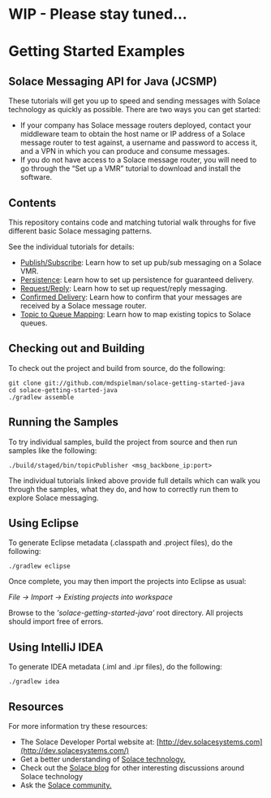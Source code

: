 # WIP - Please stay tuned...

# Getting Started Examples
## Solace Messaging API for Java (JCSMP)

These tutorials will get you up to speed and sending messages with Solace technology as quickly as possible. There are two ways you can get started:

- If your company has Solace message routers deployed, contact your middleware team to obtain the host name or IP address of a Solace message router to test against, a username and password to access it, and a VPN in which you can produce and consume messages.
- If you do not have access to a Solace message router, you will need to go through the  “Set up a VMR” tutorial to download and install the software.

## Contents

This repository contains code and matching tutorial walk throughs for five different basic Solace messaging patterns.

See the individual tutorials for details:

- [Publish/Subscribe](docs/pubsub.md): Learn how to set up pub/sub messaging on a Solace VMR.
- [Persistence](docs/persistence.md): Learn how to set up persistence for guaranteed delivery.
- [Request/Reply](docs/requestreply.md): Learn how to set up request/reply messaging.
- [Confirmed Delivery](docs/confirmeddelivery.md): Learn how to confirm that your messages are received by a Solace message router.
- [Topic to Queue Mapping](docs/topicmapping.md): Learn how to map existing topics to Solace queues.

## Checking out and Building

To check out the project and build from source, do the following:

    git clone git://github.com/mdspielman/solace-getting-started-java
    cd solace-getting-started-java
    ./gradlew assemble

## Running the Samples

To try individual samples, build the project from source and then run samples like the following:

    ./build/staged/bin/topicPublisher <msg_backbone_ip:port>

The individual tutorials linked above provide full details which can walk you through the samples, what they do, and how to correctly run them to explore Solace messaging.

## Using Eclipse

To generate Eclipse metadata (.classpath and .project files), do the following:

    ./gradlew eclipse

Once complete, you may then import the projects into Eclipse as usual:

 *File -> Import -> Existing projects into workspace*

Browse to the *'solace-getting-started-java'* root directory. All projects should import
free of errors.

## Using IntelliJ IDEA

To generate IDEA metadata (.iml and .ipr files), do the following:

    ./gradlew idea

## Resources

For more information try these resources:

- The Solace Developer Portal website at:
[http://dev.solacesystems.com](http://dev.solacesystems.com/)
- Get a better understanding of [Solace technology.](http://dev.solacesystems.com/tech/)
- Check out the [Solace blog](http://dev.solacesystems.com/blog/) for other interesting discussions around Solace technology
- Ask the [Solace community.](http://dev.solacesystems.com/community/)

